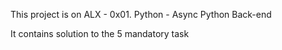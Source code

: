 This project is on ALX - 0x01. Python - Async
Python Back-end

It contains solution to the 5 mandatory task
